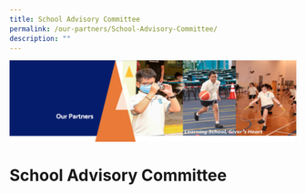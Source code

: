 ```yaml
---
title: School Advisory Committee
permalink: /our-partners/School-Advisory-Committee/
description: ""
---
```

![](/images/OurPartners.png)

School Advisory Committee
=========================